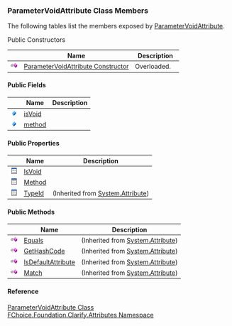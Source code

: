 ﻿### ParameterVoidAttribute Class Members

The following tables list the members exposed by [ParameterVoidAttribute](fcSDK~FChoice.Foundation.Clarify.Attributes.ParameterVoidAttribute.md).

Public Constructors

|   | Name | Description |
| --- | --- | --- |
| ![Public Constructor](dotnetimages/publicConstructor.png) | [ParameterVoidAttribute Constructor](fcSDK~FChoice.Foundation.Clarify.Attributes.ParameterVoidAttribute~_ctor.md) | Overloaded.    |



#### Public Fields

|   | Name | Description |
| --- | --- | --- |
| ![Public Field](dotnetimages/publicField.png) | [isVoid](fcSDK~FChoice.Foundation.Clarify.Attributes.ParameterVoidAttribute~isVoid.md) |   |
| ![Public Field](dotnetimages/publicField.png) | [method](fcSDK~FChoice.Foundation.Clarify.Attributes.ParameterVoidAttribute~method.md) |   |



#### Public Properties

|   | Name | Description |
| --- | --- | --- |
| ![Public Property](dotnetimages/publicProperty.png) | [IsVoid](fcSDK~FChoice.Foundation.Clarify.Attributes.ParameterVoidAttribute~IsVoid.md) |   |
| ![Public Property](dotnetimages/publicProperty.png) | [Method](fcSDK~FChoice.Foundation.Clarify.Attributes.ParameterVoidAttribute~Method.md) |   |
| ![Public Property](dotnetimages/publicProperty.png) | [TypeId](#) | (Inherited from [System.Attribute](#)) |



#### Public Methods

|   | Name | Description |
| --- | --- | --- |
| ![Public Method](dotnetimages/publicMethod.png) | [Equals](#) | (Inherited from [System.Attribute](#)) |
| ![Public Method](dotnetimages/publicMethod.png) | [GetHashCode](#) | (Inherited from [System.Attribute](#)) |
| ![Public Method](dotnetimages/publicMethod.png) | [IsDefaultAttribute](#) | (Inherited from [System.Attribute](#)) |
| ![Public Method](dotnetimages/publicMethod.png) | [Match](#) | (Inherited from [System.Attribute](#)) |





#### Reference

[ParameterVoidAttribute Class](fcSDK~FChoice.Foundation.Clarify.Attributes.ParameterVoidAttribute.md)  
[FChoice.Foundation.Clarify.Attributes Namespace](fcSDK~FChoice.Foundation.Clarify.Attributes_namespace.md)